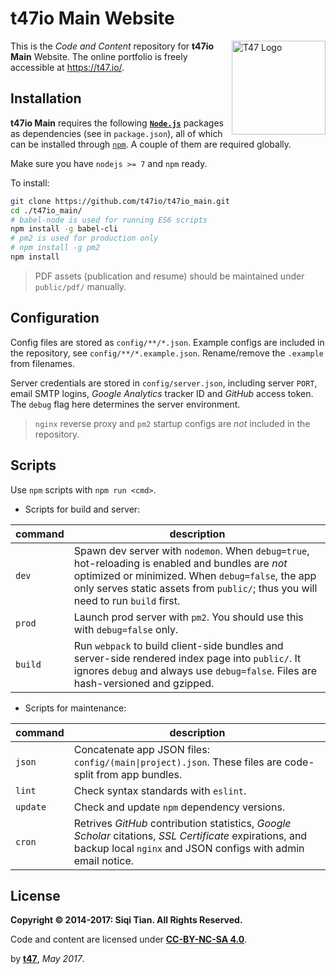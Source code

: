 # t47io Main Website

<img src="https://t47.io/t47_logo.png" alt="T47 Logo" width="150px" align="right">

This is the _Code and Content_ repository for **t47io Main** Website. The online portfolio is freely accessible at https://t47.io/.


## Installation

**t47io Main** requires the following [**`Node.js`**](https://nodejs.org/) packages as dependencies (see in `package.json`), all of which can be installed through [`npm`](https://www.npmjs.com/). A couple of them are required globally.

Make sure you have `nodejs >= 7` and `npm` ready.

To install:

```sh
git clone https://github.com/t47io/t47io_main.git
cd ./t47io_main/
# babel-node is used for running ES6 scripts
npm install -g babel-cli
# pm2 is used for production only
# npm install -g pm2
npm install
```

> PDF assets (publication and resume) should be maintained under `public/pdf/` manually.


## Configuration

Config files are stored as `config/**/*.json`. Example configs are included in the repository, see `config/**/*.example.json`. Rename/remove the `.example` from filenames.

Server credentials are stored in `config/server.json`, including server `PORT`, email SMTP logins, _Google Analytics_ tracker ID and _GitHub_ access token. The `debug` flag here determines the server environment.

> `nginx` reverse proxy and `pm2` startup configs are _not_ included in the repository.


## Scripts

Use `npm` scripts with `npm run <cmd>`.

- Scripts for build and server:

| command | description |
| --- | --- |
| `dev` | Spawn dev server with `nodemon`. When `debug=true`, hot-reloading is enabled and bundles are _not_ optimized or minimized. When `debug=false`, the app only serves static assets from `public/`; thus you will need to run `build` first. |
| `prod` | Launch prod server with `pm2`. You should use this with `debug=false` only. |
| `build` | Run `webpack` to build client-side bundles and server-side rendered index page into `public/`. It ignores `debug` and always use `debug=false`. Files are hash-versioned and gzipped. |

- Scripts for maintenance:

| command | description |
| --- | --- |
| `json` | Concatenate app JSON files: `config/(main\|project).json`. These files are code-split from app bundles. |
| `lint` | Check syntax standards with `eslint`. |
| `update` | Check and update `npm` dependency versions. |
| `cron` | Retrives _GitHub_ contribution statistics, _Google Scholar_ citations, _SSL Certificate_ expirations, and backup local `nginx` and JSON configs with admin email notice. |


## License

**Copyright &copy; 2014-2017: Siqi Tian. All Rights Reserved.**

Code and content are licensed under [**CC-BY-NC-SA 4.0**](https://creativecommons.org/licenses/by-nc-sa/4.0/).


by [**t47**](https://t47.io/), *May 2017*.


